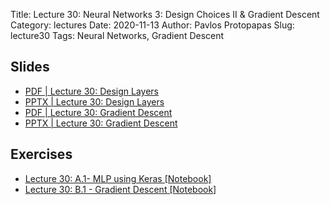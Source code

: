 Title: Lecture 30: Neural Networks 3: Design Choices II & Gradient Descent
Category: lectures
Date: 2020-11-13
Author: Pavlos Protopapas
Slug: lecture30
Tags: Neural Networks, Gradient Descent


## Slides
- [PDF | Lecture 30: Design Layers]({attach}slides/Lecture30_A_NN_Design_Layers.pdf)
- [PPTX | Lecture 30: Design Layers]({attach}slides/Lecture30_A_NN_Design_Layers.pptx)
- [PDF | Lecture 30: Gradient Descent]({attach}slides/Lecture30_GradientDescent.pdf)
- [PPTX | Lecture 30: Gradient Descent]({attach}slides/Lecture30_GradientDescent.pptx)

## Exercises
- [Lecture 30: A.1- MLP using Keras [Notebook]]({filename}notebook/s8-a1-challenge.ipynb)
- [Lecture 30: B.1 - Gradient Descent [Notebook]]({filename}notebook/Lec3_Ex1.ipynb)